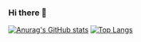 ### Hi there 👋

<!--
**TunahanOrhan/TunahanOrhan** is a ✨ _special_ ✨ repository because its `README.md` (this file) appears on your GitHub profile.
Here are some ideas to get you started:

- 🔭 I’m currently working on ...
- 🌱 I’m currently learning ...
- 👯 I’m looking to collaborate on ...
- 🤔 I’m looking for help with ...
- 💬 Ask me about ...
- 📫 How to reach me: ...
- 😄 Pronouns: ...
- ⚡ Fun fact: ...
-->
[![Anurag's GitHub stats](https://github-readme-stats.vercel.app/api?username=TunahanOrhan)](https://github.com/anuraghazra/github-readme-stats)
[![Top Langs](https://github-readme-stats.vercel.app/api/top-langs/?username=TunahanOrhan&layout=donut)](https://github.com/TunahanOrhan/github-readme-stats)
